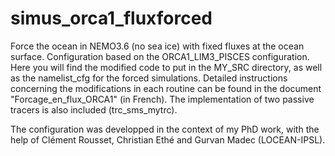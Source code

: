 # simus_orca1_fluxforced

Force the ocean in NEMO3.6 (no sea ice) with fixed fluxes at the ocean surface. Configuration based on the ORCA1_LIM3_PISCES configuration. Here you will find the modified code to put in the MY_SRC directory, as well as the namelist_cfg for the forced simulations. Detailed instructions concerning the modifications in each routine can be found in the document "Forcage_en_flux_ORCA1" (in French). The implementation of two passive tracers is also included (trc_sms_mytrc).

The configuration was developped in the context of my PhD work, with the help of Clément Rousset, Christian Ethé and Gurvan Madec (LOCEAN-IPSL). 
